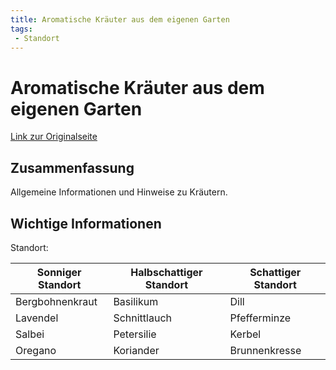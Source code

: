 ```yaml
---
title: Aromatische Kräuter aus dem eigenen Garten
tags:
 - Standort
---
```


# Aromatische Kräuter aus dem eigenen Garten

[Link zur Originalseite](https://www.dehner.de/ratgeber/pflanzen-tipps/ratgeber-kraeuter/)

## Zusammenfassung

Allgemeine Informationen und Hinweise zu Kräutern.

## Wichtige Informationen

Standort:

| Sonniger Standort | Halbschattiger Standort | Schattiger Standort |
|-------------------|-------------------------|---------------------|
| Bergbohnenkraut   | Basilikum               | Dill                |
| Lavendel          | Schnittlauch            | Pfefferminze        |
| Salbei            | Petersilie              | Kerbel              |
| Oregano           | Koriander               | Brunnenkresse       |
